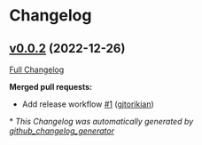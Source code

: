 # Changelog

## [v0.0.2](https://github.com/gjtorikian/escapist/tree/v0.0.2) (2022-12-26)

[Full Changelog](https://github.com/gjtorikian/escapist/compare/ac034bfe0a829f1e3240c02f9c29dd0b666fe235...v0.0.2)

**Merged pull requests:**

- Add release workflow [\#1](https://github.com/gjtorikian/escapist/pull/1) ([gjtorikian](https://github.com/gjtorikian))



\* *This Changelog was automatically generated by [github_changelog_generator](https://github.com/github-changelog-generator/github-changelog-generator)*
